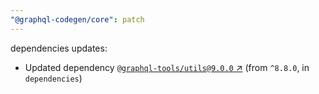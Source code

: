 ```yaml
---
"@graphql-codegen/core": patch
---
```

dependencies updates:
  - Updated dependency [`@graphql-tools/utils@9.0.0` ↗︎](https://www.npmjs.com/package/@graphql-tools/utils/v/9.0.0) (from `^8.8.0`, in `dependencies`)
